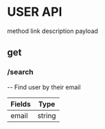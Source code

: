# USER API

method
link
description
payload

## get
### /search
--
Find user by their email

| Fields  | Type   | 
| --------|:------:| 
| email   | string | 
